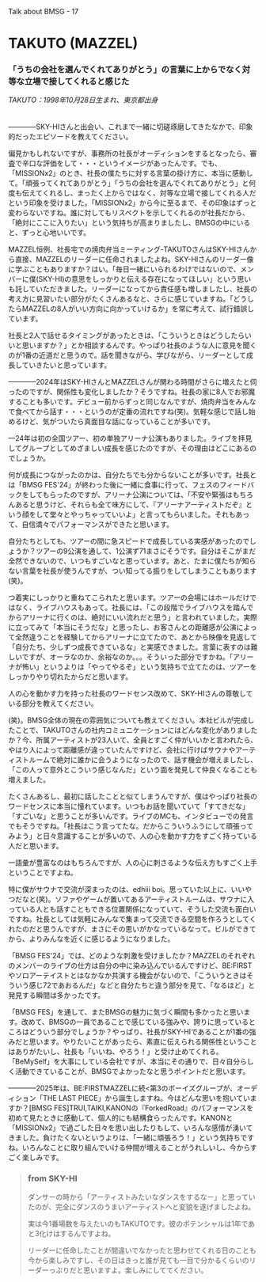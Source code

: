 Talk about BMSG - 17

# TAKUTO (MAZZEL)
### 「うちの会社を選んでくれてありがとう」の言葉に上からでなく対等な立場で接してくれると感じた

*TAKUTO：1998年10月28日生まれ、東京都出身*
<br/><br/><br/>
————SKY-HIさんと出会い、これまで一緒に切磋琢磨してきたなかで、印象的だったエピソードを教えてください。

偏見かもしれないですが、事務所の社長がオーディションをするとなったら、審査で辛口な評価をして・・・というイメージがあったんです。でも、「MISSIONx2」のとき、社長の僕たちに対する言葉の掛け方に、本当に感動して。「頑張ってくれてありがとう」「うちの会社を選んでくれてありがとう」と何度も伝えてくれるし、まったく上からではなく、対等な立場で接してくれる人だという印象を受けました。「MISSIONx2」から今に至るまで、その印象はずっと変わらないですね。誰に対してもリスペクトを示してくれるのが社長だから、「絶対にここに入りたい」という気持ちが高まりましたし、BMSGの中にいると、ずっと心地いいです。

MAZZEL恒例、社長宅での焼肉弁当ミーティング-TAKUTOさんはSKY-HIさんから直接、MAZZELのリーダーに任命されましたよね。SKY-HIさんのリーダー像に学ぶこともありますか？はい。「毎日一緒にいられるわけではないので、メンバーに僕(SKY-HI)の意思をしっかりと伝える存在になってほしい」という思いも託していただきました。リーダーになってから責任感も増しましたし、社長の考え方に見習いたい部分がたくさんあるなと、さらに感じていますね。「どうしたらMAZZELの8人がいい方向に向かっていけるか」を常に考えて、試行錯誤しています。

社長と2人で話せるタイミングがあったときは、「こういうときはどうしたらいいと思いますか？」とか相談するんです。やっぱり社長のような人に意見を聞くのが1番の近道だと思うので。話を聞きながら、学びながら、リーダーとして成長していきたいと思っています。

————2024年はSKY-HIさんとMAZZELさんが関わる時間がさらに増えたと伺ったのですが、関係性も変化しましたか？そうですね。社長の家に8人でお邪魔することも多いです。デビュー前からずっと同じなんですが、焼肉弁当をみんなで食べてから話す・・・というのが定番の流れですね(笑)。気軽な感じで話し始めるけど、気がついたら真面目な話になっていることが多いです。

—24年は初の全国ツアー、初の単独アリーナ公演もありました。ライブを拝見してグループとしてめざましい成長を感じたのですが、その理由はどこにあるのでしょうか。

何が成長につながったのかは、自分たちでも分からないことが多いです。社長とは「BMSG FES'24」が終わった後に一緒に食事に行って、フェスのフィードバックをしてもらったのですが、アリーナ公演については、「不安や緊張はもちろんあると思うけど、それらも全て味方にして、『アリーナアーティストだぞ』という顔をして堂々とやっちゃっていいよ」と言ってもらいました。それもあって、自信満々でパフォーマンスができたと思います。

自分たちとしても、ツアーの間に急スピードで成長している実感があったのでしょうか？ツアーの9公演を通して、1公演ず71まさにそうです。自分はそこがまだ全然できないので、いつもすごいなと思っています。あと、たまに僕たちが知らない言葉を社長が使うんですが、つい知ってる振りをしてしまうこともあります(笑)。

つ着実にしっかりと重ねてこられたと思います。ツアーの会場にはホールだけではなく、ライブハウスもあって。社長には、「この段階でライブハウスを踏んでからアリーナに行くのは、絶対にいい流れだと思う」と言われていました。実際に立ってみて「本当にそうだな」と思ったし、お客さんとの距離感が公演によって全然違うことを経験してからアリーナに立てたので、あとから映像を見返して「自分たち、少しずつ成長できているな」と実感できました。言葉に表すのは難しいですが、オーラなのか、余裕なのか。。。そういった部分ですかね。「アリーナが怖い」というよりは「やってやるぞ」という気持ちで立てたのは、ツアーをしっかりやり切れたからだと思います。

人の心を動かす力を持った社長のワードセンス改めて、SKY-HIさんの尊敬している部分を教えてください。

(笑)。BMSG全体の現在の雰囲気についても教えてください。本社ビルが完成したことで、TAKUTOさんの社内コミュニケーションにはどんな変化がありましたか？今、所属アーティストが23人いて、全員とすごく仲がいいかと言われたら、やはり人によって距離感が違っていたんですけど、会社に行けばサウナやアーティストルームで絶対に誰かに会うようになったので、話す機会が増えましたし、「この人って意外とこういう感じなんだ」という面を発見して仲良くなることも増えました。

たくさんあるし、最初に話したことと似てしまうんですが、僕はやっぱり社長のワードセンスに本当に憧れています。いつもお話を聞いていて「すてきだな」「すごいな」と思うことが多いんです。ライブのMCも、インタビューでの発言でもそうですね。「社長はこう言ってたな。だからこういうふうにして頑張ってみよう」と日々意識することが多いので、人の心を動かす力をすごく持っている人だと思います。

一語彙が豊富なのはもちろんですが、人の心に刺さるような伝え方もすごく上手ということですよね。

特に僕がサウナで交流が深まったのは、edhiii boi。思っていた以上に、いいやつだなと(笑)。ソファやゲームが置いてあるアーティストルームは、サウナに入っている人とも話すこともできる位置関係になっていて、そうした交流も面白いですね。社長としては気軽にみんなで集まって交流できる空間を作ろうとしてくれたのだと思うんですが、まさにその思いがかなっているなって。ビルができてから、よりみんなを近くに感じるようになりました。

「BMSG FES'24」では、どのような刺激を受けましたか？MAZZELのそれぞれのメンバーのライブの仕方は自分の中に染み込んでいるんですけど、BE:FIRSTやソロアーテイストとはなかなか共演する機会がないので、「こういうときはそういう感じ72であおるんだ」などと自分たちと違う部分を見て、「なるほど」と発見する瞬間は多かったです。

「BMSG FES」を通して、またBMSGの魅力に気づく瞬間も多かったと思います。改めて、BMSGの一員であることで感じている強みや、誇りに思っているところはどういう部分でしょうか？やっぱり、社長がSKY-HIであることが1番の強みだと思います。やりたいことがあったら、素直に伝えられる関係性ということはありがたいし、社長も「いいね、やろう！」と受け止めてくれる。「BeMySelf」を大事にしている会社ですが、本当にその通りで、日々自分らしく活動できていることが、BMSGでよかったなと思うポイントだと思います。

————2025年は、BE:FIRSTMAZZELに続<第3のボーイズグループが、オーディション「THE LAST PIECE」から誕生しますね。今はどんな思いを抱いていますか？[BMSG FES]TRUI,TAIKI,KANONの『ForkedRoad』のパフォーマンスを初めて見たときに感動して、個人的にも結構食らったんです。KANONと「MISSIONx2」で過ごした日々を思い出したりもして、いろんな感情が湧いてきました。負けたくないというよりは、「一緒に頑張ろう！」という気持ちですね。いろんなことに取り組んでいける仲間が増えることがうれしいし、今からすごく楽しみです。



> ### from SKY-HI
> 
> ダンサーの時から「アーティストみたいなダンスをするなー」と思っていたのが、完全にダンスのうまいアーティストへと変貌を遂げましたよね。
> 
> 実は今1番場数を与えたいのもTAKUTOです。彼のポテンシャルは1年であと3化けはするんですよね。
> 
> リーダーに任命したことが間違いでなかったと思わせてくれる日のことも今から楽しみですし、その日はきっと誰が見ても一目で分かるくらいのリーダーっぷりだと思いますよ。楽しみにしててください。
> 




